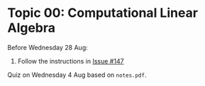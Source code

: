 # Topic 00: Computational Linear Algebra

Before Wednesday 28 Aug:

1. Follow the instructions in [Issue #147](https://github.com/mikeizbicki/cmc-csci145-math166/issues/147)

Quiz on Wednesday 4 Aug based on `notes.pdf`.
